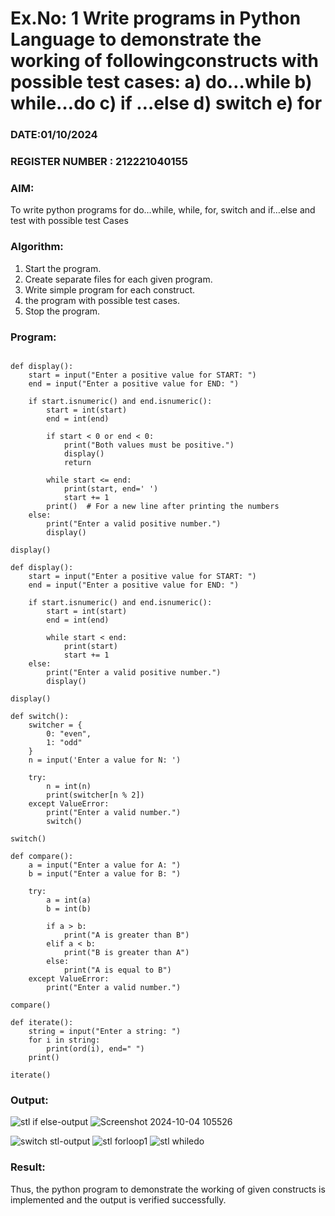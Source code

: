 # Ex.No: 1 Write programs in Python Language to demonstrate the working of followingconstructs with possible test cases: a) do…while b) while…do c) if …else d) switch e) for 

### DATE:01/10/2024                                                                         
### REGISTER NUMBER : 212221040155

### AIM:  
To write python programs for do…while, while, for, switch and if…else and test with possible test 
Cases 

### Algorithm:
1. Start the program.
2. Create separate files for each given program.
3. Write simple program for each construct.
4.  the program with possible test cases.
5. Stop the program.
### Program:

```

def display():
    start = input("Enter a positive value for START: ")
    end = input("Enter a positive value for END: ")
    
    if start.isnumeric() and end.isnumeric():
        start = int(start)
        end = int(end)
        
        if start < 0 or end < 0:
            print("Both values must be positive.")
            display()
            return

        while start <= end:
            print(start, end=' ')
            start += 1
        print()  # For a new line after printing the numbers
    else:
        print("Enter a valid positive number.")
        display()

display()
```
```
def display():
    start = input("Enter a positive value for START: ")
    end = input("Enter a positive value for END: ")
    
    if start.isnumeric() and end.isnumeric():
        start = int(start)
        end = int(end)
        
        while start < end:
            print(start)
            start += 1
    else:
        print("Enter a valid positive number.")
        display()

display()
```
```
def switch():
    switcher = {
        0: "even",
        1: "odd"
    }
    n = input('Enter a value for N: ')
    
    try:
        n = int(n)
        print(switcher[n % 2])
    except ValueError:
        print("Enter a valid number.")
        switch()

switch()

```

```
def compare():
    a = input("Enter a value for A: ")
    b = input("Enter a value for B: ")
    
    try:
        a = int(a)
        b = int(b)
        
        if a > b:
            print("A is greater than B")
        elif a < b:
            print("B is greater than A")
        else:
            print("A is equal to B")
    except ValueError:
        print("Enter a valid number.")

compare()
```
```
def iterate():
    string = input("Enter a string: ")
    for i in string:
        print(ord(i), end=" ")
    print() 

iterate()
```

### Output:


![stl if else-output](https://github.com/user-attachments/assets/450616be-a913-48d7-ae4a-5d4aadff485d)
![Screenshot 2024-10-04 105526](https://github.com/user-attachments/assets/5192358e-1f70-4b33-9427-5f97a4fc4816)

![switch stl-output](https://github.com/user-attachments/assets/dd14f836-5ebb-4507-a044-b90809a8e221)
![stl forloop1](https://github.com/user-attachments/assets/3144661a-d44b-4863-b27f-137cedce805d)
![stl whiledo](https://github.com/user-attachments/assets/484a7e8a-3ed0-424e-933c-77c51c78013f)









### Result:
Thus, the python program to demonstrate the working of given constructs is implemented and the output is verified successfully.



